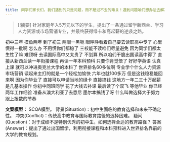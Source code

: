 ```yaml
---
title: 同学们家长们，我们遇到的只是问题，而不是过不去的难关！遇到问题咱们想办法去解决就行了！新的一年里要加油！留学 
---
```

 > [!摘要]
针对家庭年入5万元以下的学生，提出了一条通过留学新西兰、学习人力资源或市场营销专业，并最终获得绿卡和高起薪的逆袭之路。

初中三年
摸鱼两年
到了初三
两眼一黑呃
眼睁睁看着自己要去读职高中专了
心里慌得一批啊
怎么办
不用慌你们都稳了
三校能不读咱们尽量避免
因为同学们都太生性了嘛
难顶呀
去读国际高中又太贵了
不划算
所以咱们干脆出国读高中得了
直接从新西兰读一年衔接课程
再读一年本科预科
只要你肯觉悟了
好好学英语
认真上课
就可以冲进奥克兰大学的本科了
世界排名60多位啊
专业学个什么人力资源市场营销
读起来主打的就是一个轻松加愉快
六年也就100多万
但是这钱稳稳能回来啊
因为你毕业了
直接可以申请当地的绿卡
直接搞钱
这地方一年二三十万起薪
是几基本操作
你初中同班同学
花了大钱去补课
最后读了个双飞
等他毕业
你已经两年工作经验
准备从澳大利亚了去悉尼
墨尔本搞钱了呀
什么叫做选择大于努力
跟上报数的节奏

**文案模型：**
SCQA模型。
背景(Situation)：初中生面临的教育选择和未来不确定性。
冲突(Conflict)：传统高中教育与国际教育路径的选择困难。
疑问(Question)：对于成绩不是特别优秀的初中生，如何选择合适的教育路径？
答案(Answer)：提出了通过出国留学，利用衔接课程和本科预科进入世界排名靠前的大学的教育规划。
